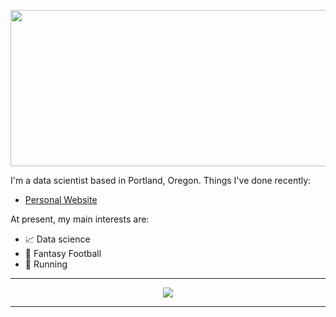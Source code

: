 
<p align="center">
<img src="https://user-images.githubusercontent.com/33809562/149059338-3ff40288-f181-4731-8423-92a3dcf32f38.jpg" width="1200" height="250">
</p>

I'm a data scientist based in Portland, Oregon. Things I've done recently:

- [Personal Website](https://www.thecodeforest.io/)

At present, my main interests are:

- :chart_with_upwards_trend: Data science
- :football: Fantasy Football
- :running: Running

<hr>

<p align="center">
  <img src="https://github-readme-stats.vercel.app/api?username=thecodeforest&show_icons=true"/>
</p>

<hr>

